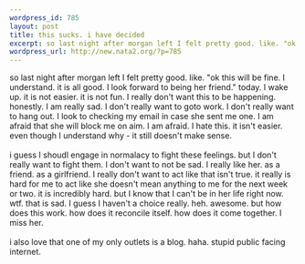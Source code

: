 ```yaml
--- 
wordpress_id: 785
layout: post
title: this sucks. i have decided
excerpt: so last night after morgan left I felt pretty good. like. "ok this will be fine. I understand. it is all good. I look forward to being her friend." today. I wake up. it is not easier. it is not fun. I really don't want this to be happening. honestly. I am really sad. I don't really want to goto work. I don't really want to hang out. I look to checking my email in case she sent me one. I am afr...
wordpress_url: http://new.nata2.org/?p=785
---
```

so last night after morgan left I felt pretty good. like. "ok this will be fine. I understand. it is all good. I look forward to being her friend." today. I wake up. it is not easier. it is not fun. I really don't want this to be happening. honestly. I am really sad. I don't really want to goto work. I don't really want to hang out. I look to checking my email in case she sent me one. I am afraid that she will block me on aim. I am afraid. I hate this. it isn't easier. even though I understand why - it still doesn't make sense. <br/><br/>i guess I shoudl engage in normalacy to fight these feelings. but I don't really want to fight them. I don't want to not be sad. I really like her. as a friend. as a girlfriend. I really don't want to act like that isn't true. it really is hard for me to act like she doesn't mean anything to me for the next week or two. it is incredibly hard. but I know that I can't be in her life right now. wtf. that is sad. I guess I haven't a choice really. heh. awesome. but how does this work. how does it reconcile itself. how does it come together. I miss her. <br/><br/>i also love that one of my only outlets is a blog. haha. stupid public facing internet. 
